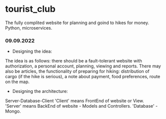 # tourist_club
The fully complited website for planning and goind to hikes for money. Python, microservices.

### 09.09.2022 
* Designing the idea:

The idea is as follows: there should be a fault-tolerant website with authorization, a personal account, planning, viewing and reports. There may also be articles, the functionality of preparing for hiking: distribution of cargo (if the hike is serious), a note about payment, food preferences, route on the map.

* Designing the architecture:

Server-Database-Client
'Client' means FrontEnd of website or View.
'Server' means BackEnd of website - Models and Controllers.
'Database' - Mongo.
